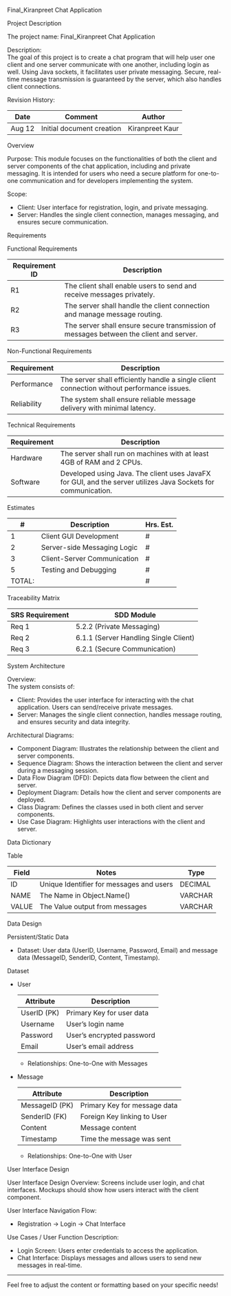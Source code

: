 Final_Kiranpreet Chat Application

Project Description

The project name: Final_Kiranpreet Chat Application

Description:  
The goal of this project is to create a chat program that will help user one client and one server communicate with one another, including login as well. Using Java sockets, it facilitates user private messaging. Secure, real-time message transmission is guaranteed by the server, which also handles client connections.

Revision History:

| Date     | Comment                                 | Author          |
|----------|-----------------------------------------|------------------|
|  Aug 12  | Initial document creation                | Kiranpreet Kaur  |

Overview

Purpose: 
This module focuses on the functionalities of both the client and server components of the chat application, including and private messaging. It is intended for users who need a secure platform for one-to-one communication and for developers implementing the system.

Scope:  
- Client: User interface for registration, login, and private messaging.
- Server: Handles the single client connection, manages messaging, and ensures secure communication.

Requirements

Functional Requirements

| Requirement ID | Description                                                         |
|----------------|---------------------------------------------------------------------|
| R1             | The client shall enable users to send and receive messages privately. |
| R2            | The server shall handle the client connection and manage message routing. |
| R3            | The server shall ensure secure transmission of messages between the client and server. |

Non-Functional Requirements

| Requirement | Description                                                        |
|-------------|--------------------------------------------------------------------|
| Performance  | The server shall efficiently handle a single client connection without performance issues. |
| Reliability  | The system shall ensure reliable message delivery with minimal latency. |

Technical Requirements

| Requirement | Description                                                        |
|-------------|--------------------------------------------------------------------|
| Hardware    | The server shall run on machines with at least 4GB of RAM and 2 CPUs. |
| Software    | Developed using Java. The client uses JavaFX for GUI, and the server utilizes Java Sockets for communication. |

Estimates

| # | Description                            | Hrs. Est. |
|---|----------------------------------------|-----------|
| 1 | Client GUI Development                 | #       |
| 2 | Server-side Messaging Logic            | #       |
| 3 | Client-Server Communication             | #       |
| 5 | Testing and Debugging                  | #       |
| TOTAL: |                                    | #       |

Traceability Matrix

| SRS Requirement | SDD Module                                 |
|-----------------|--------------------------------------------|
| Req 1          | 5.2.2 (Private Messaging)                  |
| Req 2          | 6.1.1 (Server Handling Single Client)      |
| Req 3          | 6.2.1 (Secure Communication)               |

System Architecture

Overview:  
The system consists of:
- Client: Provides the user interface for interacting with the chat application. Users can send/receive private messages.
- Server: Manages the single client connection, handles message routing, and ensures security and data integrity.

Architectural Diagrams:
- Component Diagram: Illustrates the relationship between the client and server components.
- Sequence Diagram: Shows the interaction between the client and server during a messaging session.
- Data Flow Diagram (DFD): Depicts data flow between the client and server.
- Deployment Diagram: Details how the client and server components are deployed.
- Class Diagram: Defines the classes used in both client and server components.
- Use Case Diagram: Highlights user interactions with the client and server.

Data Dictionary

Table

| Field | Notes | Type    |
|-------|-------|---------|
| ID    | Unique Identifier for messages and users | DECIMAL |
| NAME  | The Name in Object.Name() | VARCHAR |
| VALUE | The Value output from messages | VARCHAR |

Data Design

Persistent/Static Data
- Dataset: User data (UserID, Username, Password, Email) and message data (MessageID, SenderID, Content, Timestamp).

Dataset

- User

  | Attribute | Description                 |
  |-----------|-----------------------------|
  | UserID (PK)| Primary Key for user data   |
  | Username  | User’s login name            |
  | Password  | User’s encrypted password    |
  | Email     | User’s email address         |

  - Relationships: One-to-One with Messages
  
- Message

  | Attribute  | Description                       |
  |------------|-----------------------------------|
  | MessageID (PK) | Primary Key for message data   |
  | SenderID (FK) | Foreign Key linking to User     |
  | Content     | Message content                   |
  | Timestamp   | Time the message was sent         |

  - Relationships: One-to-One with User

User Interface Design

User Interface Design Overview: 
Screens include user login, and chat interfaces. Mockups should show how users interact with the client component.

User Interface Navigation Flow:
- Registration → Login → Chat Interface

Use Cases / User Function Description:
- Login Screen: Users enter credentials to access the application.
- Chat Interface: Displays messages and allows users to send new messages in real-time.

---

Feel free to adjust the content or formatting based on your specific needs!
